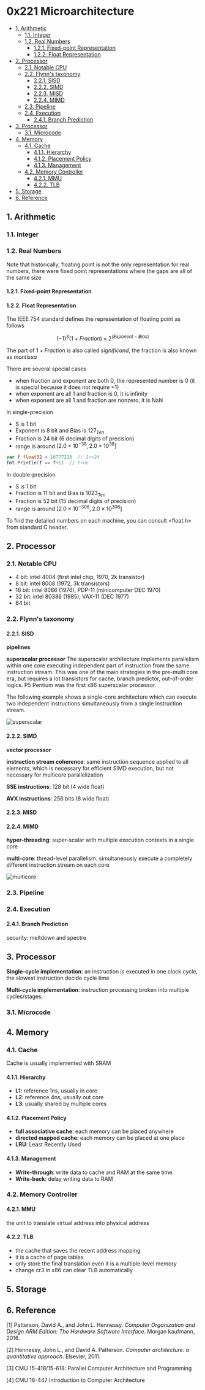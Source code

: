 # 0x221 Microarchitecture

- [1. Arithmetic](#1-arithmetic)
    - [1.1. Integer](#11-integer)
    - [1.2. Real Numbers](#12-real-numbers)
        - [1.2.1. Fixed-point Representation](#121-fixed-point-representation)
        - [1.2.2. Float Representation](#122-float-representation)
- [2. Processor](#2-processor)
    - [2.1. Notable CPU](#21-notable-cpu)
    - [2.2. Flynn's taxonomy](#22-flynns-taxonomy)
        - [2.2.1. SISD](#221-sisd)
        - [2.2.2. SIMD](#222-simd)
        - [2.2.3. MISD](#223-misd)
        - [2.2.4. MIMD](#224-mimd)
    - [2.3. Pipeline](#23-pipeline)
    - [2.4. Execution](#24-execution)
        - [2.4.1. Branch Prediction](#241-branch-prediction)
- [3. Processor](#3-processor)
    - [3.1. Microcode](#31-microcode)
- [4. Memory](#4-memory)
    - [4.1. Cache](#41-cache)
        - [4.1.1. Hierarchy](#411-hierarchy)
        - [4.1.2. Placement Policy](#412-placement-policy)
        - [4.1.3. Management](#413-management)
    - [4.2. Memory Controller](#42-memory-controller)
        - [4.2.1. MMU](#421-mmu)
        - [4.2.2. TLB](#422-tlb)
- [5. Storage](#5-storage)
- [6. Reference](#6-reference)

## 1. Arithmetic

### 1.1. Integer

### 1.2. Real Numbers
Note that historically, floating point is not the only representation for real numbers, there were fixed point representations where the gaps are all of the same size

#### 1.2.1. Fixed-point Representation

#### 1.2.2. Float Representation
The IEEE 754 standard defines the representation of floating point as follows

$$(-1)^S (1+Fraction) \times 2^{(Exponent - Bias)}$$

The part of $1+Fraction$ is also called *significand*, the fraction is also known as *mantissa*

There are several special cases
- when fraction and exponent are both 0, the represented number is 0 (it is special because it does not require +1)
- when exponent are all 1 and fraction is 0, it is infinity
- when exponent are all 1 and fraction are nonzero, it is NaN

In single-precision
- S is 1 bit
- Exponent is 8 bit and Bias is $127_{Ten}$
- Fraction is 24 bit (6 decimal digits of precision)
- range is around $[2.0 \times 10^{-38}, 2.0 \times 10^{38}]$


```go
var f float32 = 16777216  // 1<<24
fmt.Println(f == f+1)  // true
```

In double-precision
- S is 1 bit
- Fraction is 11 bit and Bias is $1023_{Ten}$
- Fraction is 52 bit (15 decimal digits of precision)
- range is around $[2.0 \times 10^{-308}, 2.0 \times 10^{308}]$

To find the detailed numbers on each machine, you can consult <float.h> from standard C header.

## 2. Processor

### 2.1. Notable CPU

*   4 bit: intel 4004 (first intel chip, 1970, 2k transistor)
*   8 bit: intel 8008 (1972, 3k transistors)
*   16 bit: intel 8086 (1976), PDP-11 (minicomputer DEC 1970)
*   32 bit: intel 80386 (1985), VAX-11 (DEC 1977)
*   64 bit

### 2.2. Flynn's taxonomy

#### 2.2.1. SISD

**pipelines**

**superscalar processor** The superscalar architecture implements parallelism within one core executing independent part of instruction from the same instruction stream. This was one of the main strategies in the pre-multi core era, but requires a lot transistors for cache, branch predictor, out-of-order logics. P5 Pentium was the first x86 superscalar processor.

The following example shows a single-core architecture which can execute two independent instructions simultaneously from a single instruction stream.

![superscalar](../../img/superscalar.png)

#### 2.2.2. SIMD

**vector processor**

**instruction stream coherence**: same instruction sequence applied to all elements, which is necessary for efficient SIMD execution, but not necessary for multicore parallelization

**SSE instructions**: 128 bit (4 wide float)

**AVX instructions**: 256 bits (8 wide float)

#### 2.2.3. MISD

#### 2.2.4. MIMD

**hyper-threading**: super-scalar with multiple execution contexts in a single core

**multi-core**: thread-level parallelism. simultaneously execute a completely different instruction stream on each core

![multicore](../../img/multicore-.png)

### 2.3. Pipeline

### 2.4. Execution

#### 2.4.1. Branch Prediction

security: meltdown and spectre

## 3. Processor

**Single-cycle implementation**: an instruction is executed in one clock cycle, the slowest instruction decide cycle time

**Multi-cycle implementation**: instruction processing broken into multiple cycles/stages.

### 3.1. Microcode

## 4. Memory

### 4.1. Cache

Cache is usually implemented with SRAM

#### 4.1.1. Hierarchy

*   **L1**: reference 1ns, usually in core
*   **L2**: reference 4ns, usually out core
*   **L3**: usually shared by multiple cores

#### 4.1.2. Placement Policy

*   **full associative cache**: each memory can be placed anywhere
*   **directed mapped cache**: each memory can be placed at one place
*   **LRU**: Least Recently Used

#### 4.1.3. Management

*   **Write-through**: write data to cache and RAM at the same time
*   **Write-back**: delay writing data to RAM

### 4.2. Memory Controller

#### 4.2.1. MMU

the unit to translate virtual address into physical address

#### 4.2.2. TLB

*   the cache that saves the recent address mapping
*   it is a cache of page tables
*   only store the final translation even it is a multiple-level memory
*   change cr3 in x86 can clear TLB automatically

## 5. Storage

## 6. Reference

[1] Patterson, David A., and John L. Hennessy. _Computer Organization and Design ARM Edition: The Hardware Software Interface_. Morgan kaufmann, 2016.

[2] Hennessy, John L., and David A. Patterson. _Computer architecture: a quantitative approach_. Elsevier, 2011.

[3] CMU 15-418/15-618: Parallel Computer Architecture and Programming

[4] CMU 18-447 Introduction to Computer Architecture